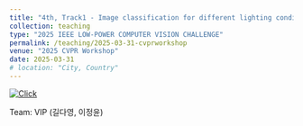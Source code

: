 ```yaml
---
title: "4th, Track1 - Image classification for different lighting conditions and styles"
collection: teaching
type: "2025 IEEE LOW-POWER COMPUTER VISION CHALLENGE"
permalink: /teaching/2025-03-31-cvprworkshop
venue: "2025 CVPR Workshop"
date: 2025-03-31
# location: "City, Country"
---
```

[![Click](https://img.icons8.com/?size=30&id=71212&format=png&color=000000/Click.png)](https://lpcv.ai/2025LPCVC/leaderboard/track1/) 

Team: VIP (길다영, 이정윤)
